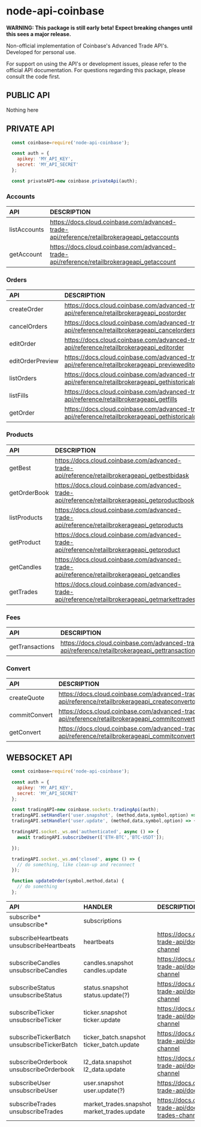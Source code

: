 # node-api-coinbase

**WARNING: This package is still early beta! Expect breaking changes until this sees a major release.**

Non-official implementation of Coinbase's Advanced Trade API's. Developed for personal use.

For support on using the API's or development issues, please refer to the official API documentation. For questions regarding this package, please consult the code first.

## __PUBLIC API__

Nothing here

## __PRIVATE API__

```javascript
  const coinbase=require('node-api-coinbase');

  const auth = {
    apikey: 'MY_API_KEY',
    secret: 'MY_API_SECRET'
  };

  const privateAPI=new coinbase.privateApi(auth);

```

### Accounts

| API                     | DESCRIPTION |
| :----                   | :---- |
| listAccounts            | https://docs.cloud.coinbase.com/advanced-trade-api/reference/retailbrokerageapi_getaccounts |
| getAccount              | https://docs.cloud.coinbase.com/advanced-trade-api/reference/retailbrokerageapi_getaccount  |

### Orders

| API                     | DESCRIPTION |
| :----                   | :---- |
| createOrder             | https://docs.cloud.coinbase.com/advanced-trade-api/reference/retailbrokerageapi_postorder           |
| cancelOrders            | https://docs.cloud.coinbase.com/advanced-trade-api/reference/retailbrokerageapi_cancelorders        |
| editOrder               | https://docs.cloud.coinbase.com/advanced-trade-api/reference/retailbrokerageapi_editorder           |
| editOrderPreview        | https://docs.cloud.coinbase.com/advanced-trade-api/reference/retailbrokerageapi_previeweditorder    |
| listOrders              | https://docs.cloud.coinbase.com/advanced-trade-api/reference/retailbrokerageapi_gethistoricalorders |
| listFills               | https://docs.cloud.coinbase.com/advanced-trade-api/reference/retailbrokerageapi_getfills            |
| getOrder                | https://docs.cloud.coinbase.com/advanced-trade-api/reference/retailbrokerageapi_gethistoricalorder  |

### Products

| API                     | DESCRIPTION |
| :----                   | :---- |
| getBest                 | https://docs.cloud.coinbase.com/advanced-trade-api/reference/retailbrokerageapi_getbestbidask   |
| getOrderBook            | https://docs.cloud.coinbase.com/advanced-trade-api/reference/retailbrokerageapi_getproductbook  |
| listProducts            | https://docs.cloud.coinbase.com/advanced-trade-api/reference/retailbrokerageapi_getproducts     |
| getProduct              | https://docs.cloud.coinbase.com/advanced-trade-api/reference/retailbrokerageapi_getproduct      |
| getCandles              | https://docs.cloud.coinbase.com/advanced-trade-api/reference/retailbrokerageapi_getcandles      |
| getTrades               | https://docs.cloud.coinbase.com/advanced-trade-api/reference/retailbrokerageapi_getmarkettrades |

### Fees

| API                     | DESCRIPTION |
| :----                   | :---- |
| getTransactions         | https://docs.cloud.coinbase.com/advanced-trade-api/reference/retailbrokerageapi_gettransactionsummary |

### Convert

| API                     | DESCRIPTION |
| :----                   | :---- |
| createQuote             | https://docs.cloud.coinbase.com/advanced-trade-api/reference/retailbrokerageapi_createconvertquote |
| commitConvert           | https://docs.cloud.coinbase.com/advanced-trade-api/reference/retailbrokerageapi_commitconverttrade |
| getConvert              | https://docs.cloud.coinbase.com/advanced-trade-api/reference/retailbrokerageapi_commitconverttrade |

## __WEBSOCKET API__

```javascript
  const coinbase=require('node-api-coinbase');

  const auth = {
    apikey: 'MY_API_KEY',
    secret: 'MY_API_SECRET'
  };

  const tradingAPI=new coinbase.sockets.tradingApi(auth);
  tradingAPI.setHandler('user.snapshot', (method,data,symbol,option) => { updateOrder(method,data.orders,user,api,handler); });
  tradingAPI.setHandler('user.update', (method,data,symbol,option) => { updateOrder(method,data.orders,user,api,handler); });

  tradingAPI.socket._ws.on('authenticated', async () => {
    await tradingAPI.subscribeUser(['ETH-BTC','BTC-USDT']);

  });

  tradingAPI.socket._ws.on('closed', async () => {
    // do something, like clean-up and reconnect
  });

  function updateOrder(symbol,method,data) {
    // do something
  };

```

| API                                         | HANDLER                                     | DESCRIPTION |
| :----                                       | :----                                       | :---- |
| subscribe* unsubscribe*                     | subscriptions                               |                                                                                           |
| subscribeHeartbeats unsubscribeHeartbeats   | heartbeats                                  | https://docs.cloud.coinbase.com/advanced-trade-api/docs/ws-channels#heartbeats-channel    |
| subscribeCandles unsubscribeCandles         | candles.snapshot candles.update             | https://docs.cloud.coinbase.com/advanced-trade-api/docs/ws-channels#candles-channel       |
| subscribeStatus unsubscribeStatus           | status.snapshot status.update(?)            | https://docs.cloud.coinbase.com/advanced-trade-api/docs/ws-channels#status-channel        |
| subscribeTicker unsubscribeTicker           | ticker.snapshot ticker.update               | https://docs.cloud.coinbase.com/advanced-trade-api/docs/ws-channels#ticker-channel        |
| subscribeTickerBatch unsubscribeTickerBatch | ticker_batch.snapshot ticker_batch.update   | https://docs.cloud.coinbase.com/advanced-trade-api/docs/ws-channels#ticker-batch-channel  |
| subscribeOrderbook unsubscribeOrderbook     | l2_data.snapshot l2_data.update             | https://docs.cloud.coinbase.com/advanced-trade-api/docs/ws-channels#level2-channel        |
| subscribeUser unsubscribeUser               | user.snapshot user.update(?)                | https://docs.cloud.coinbase.com/advanced-trade-api/docs/ws-channels#user-channel          |
| subscribeTrades unsubscribeTrades           | market_trades.snapshot market_trades.update | https://docs.cloud.coinbase.com/advanced-trade-api/docs/ws-channels#market-trades-channel |
